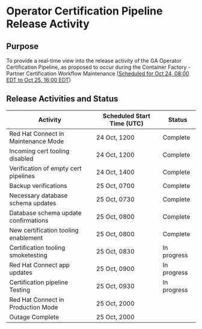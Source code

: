# Operator Certification Pipeline Release Activity

## Purpose

To provide a real-time view into the release activity of the GA Operator Certification Pipeline, as proposed to occur during the 
Container Factory - Partner Certification Workflow Maintenance (<a href = "https://status.redhat.com/incidents/cnhb5rzb9mdq">Scheduled for Oct 24, 08:00 EDT to Oct 25, 16:00 EDT</a>)


## Release Activities and Status

| Activity 	| Scheduled Start Time (UTC) 	| Status 	|
|----------	|----------------------	|--------	|
| Red Hat Connect in Maintenance Mode     | 24 Oct, 1200     | Complete       	|
| Incoming cert tooling disabled         	| 24 Oct, 1200     | Complete        	|
| Verification of empty cert pipelines   	| 24 Oct, 1400    	|  Complete      	|
| Backup verifications   	| 25 Oct, 0700    	| Complete       	|
| Necessary database schema updates   	| 25 Oct, 0730    	| Complete        	|
| Database schema update confirmations | 25 Oct, 0800 | Complete |
| New certification tooling enablement   	| 25 Oct, 0800    	| Complete       	|
| Certification tooling smoketesting    	| 25 Oct, 0830    	| In progress       	|
| Red Hat Connect app updates   	| 25 Oct, 0900    	| In progress       	|
| Certification pipeline Testing   	| 25 Oct, 0930    	| In progress       	|
| Red Hat Connect in Production Mode | 25 Oct, 2000    	|        	|
| Outage Complete | 25 Oct, 2000    	|  	|
